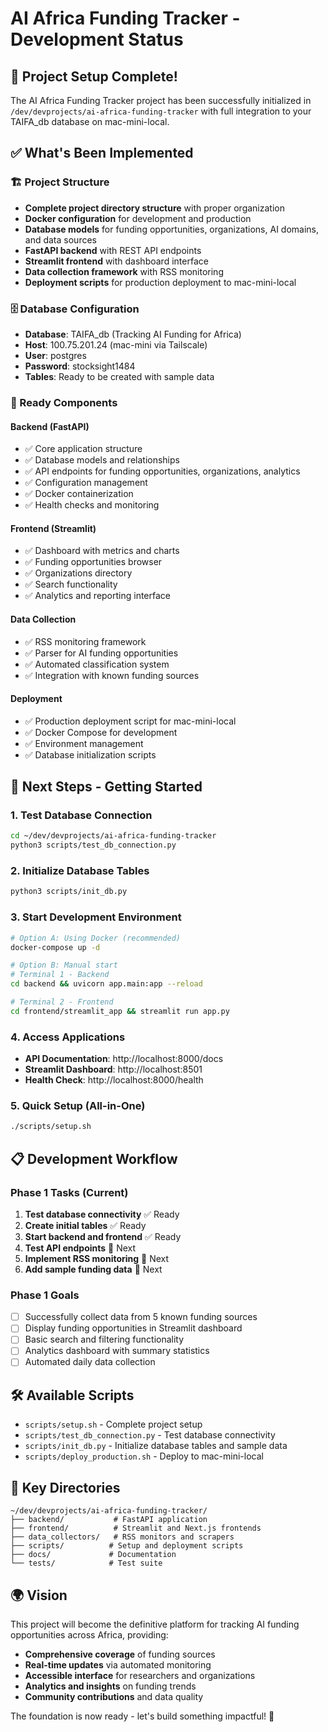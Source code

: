 # AI Africa Funding Tracker - Development Status

## 🎉 Project Setup Complete!

The AI Africa Funding Tracker project has been successfully initialized in `/dev/devprojects/ai-africa-funding-tracker` with full integration to your TAIFA_db database on mac-mini-local.

## ✅ What's Been Implemented

### 🏗️ Project Structure
- **Complete project directory structure** with proper organization
- **Docker configuration** for development and production
- **Database models** for funding opportunities, organizations, AI domains, and data sources
- **FastAPI backend** with REST API endpoints
- **Streamlit frontend** with dashboard interface
- **Data collection framework** with RSS monitoring
- **Deployment scripts** for production deployment to mac-mini-local

### 🗄️ Database Configuration
- **Database**: TAIFA_db (Tracking AI Funding for Africa)
- **Host**: 100.75.201.24 (mac-mini via Tailscale)
- **User**: postgres
- **Password**: stocksight1484
- **Tables**: Ready to be created with sample data

### 🚀 Ready Components

#### Backend (FastAPI)
- ✅ Core application structure
- ✅ Database models and relationships
- ✅ API endpoints for funding opportunities, organizations, analytics
- ✅ Configuration management
- ✅ Docker containerization
- ✅ Health checks and monitoring

#### Frontend (Streamlit)
- ✅ Dashboard with metrics and charts
- ✅ Funding opportunities browser
- ✅ Organizations directory
- ✅ Search functionality
- ✅ Analytics and reporting interface

#### Data Collection
- ✅ RSS monitoring framework
- ✅ Parser for AI funding opportunities
- ✅ Automated classification system
- ✅ Integration with known funding sources

#### Deployment
- ✅ Production deployment script for mac-mini-local
- ✅ Docker Compose for development
- ✅ Environment management
- ✅ Database initialization scripts

## 🚀 Next Steps - Getting Started

### 1. Test Database Connection
```bash
cd ~/dev/devprojects/ai-africa-funding-tracker
python3 scripts/test_db_connection.py
```

### 2. Initialize Database Tables
```bash
python3 scripts/init_db.py
```

### 3. Start Development Environment
```bash
# Option A: Using Docker (recommended)
docker-compose up -d

# Option B: Manual start
# Terminal 1 - Backend
cd backend && uvicorn app.main:app --reload

# Terminal 2 - Frontend  
cd frontend/streamlit_app && streamlit run app.py
```

### 4. Access Applications
- **API Documentation**: http://localhost:8000/docs
- **Streamlit Dashboard**: http://localhost:8501
- **Health Check**: http://localhost:8000/health

### 5. Quick Setup (All-in-One)
```bash
./scripts/setup.sh
```

## 📋 Development Workflow

### Phase 1 Tasks (Current)
1. **Test database connectivity** ✅ Ready
2. **Create initial tables** ✅ Ready  
3. **Start backend and frontend** ✅ Ready
4. **Test API endpoints** 🔄 Next
5. **Implement RSS monitoring** 🔄 Next
6. **Add sample funding data** 🔄 Next

### Phase 1 Goals
- [ ] Successfully collect data from 5 known funding sources
- [ ] Display funding opportunities in Streamlit dashboard
- [ ] Basic search and filtering functionality
- [ ] Analytics dashboard with summary statistics
- [ ] Automated daily data collection

## 🛠️ Available Scripts

- `scripts/setup.sh` - Complete project setup
- `scripts/test_db_connection.py` - Test database connectivity
- `scripts/init_db.py` - Initialize database tables and sample data
- `scripts/deploy_production.sh` - Deploy to mac-mini-local

## 🔗 Key Directories

```
~/dev/devprojects/ai-africa-funding-tracker/
├── backend/           # FastAPI application
├── frontend/          # Streamlit and Next.js frontends  
├── data_collectors/   # RSS monitors and scrapers
├── scripts/          # Setup and deployment scripts
├── docs/             # Documentation
└── tests/            # Test suite
```

## 🌍 Vision

This project will become the definitive platform for tracking AI funding opportunities across Africa, providing:
- **Comprehensive coverage** of funding sources
- **Real-time updates** via automated monitoring
- **Accessible interface** for researchers and organizations
- **Analytics and insights** on funding trends
- **Community contributions** and data quality

The foundation is now ready - let's build something impactful! 🚀
